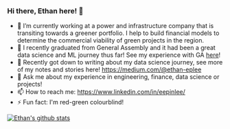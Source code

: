 ### Hi there, Ethan here! 👋

- 🔭 I’m currently working at a power and infrastructure company that is transiting towards a greener portfolio. I help to build financial models to determine the commercial viability of green projects in the region.
- 🌱 I recently graduated from General Assembly and it had been a great data science and ML journey thus far! See my experience with GA [here]([url](https://medium.com/@ethan-eplee/reflecting-on-my-ga-data-science-experience-1761e7d4edd5))! 
- 🤔 Recently got down to writing about my data science journey, see more of my notes and stories here! https://medium.com/@ethan-eplee
- 💬 Ask me about my experience in engineering, finance, data science or projects!
- 📫 How to reach me: https://www.linkedin.com/in/eepinlee/
- ⚡ Fun fact: I'm red-green colourblind!

[![Ethan's github stats](https://github-readme-stats.vercel.app/api?username=ethan-eplee&count_private=true&show_icons=true&theme=radical&hide_rank=false)](https://github.com/anuraghazra/github-readme-stats)
